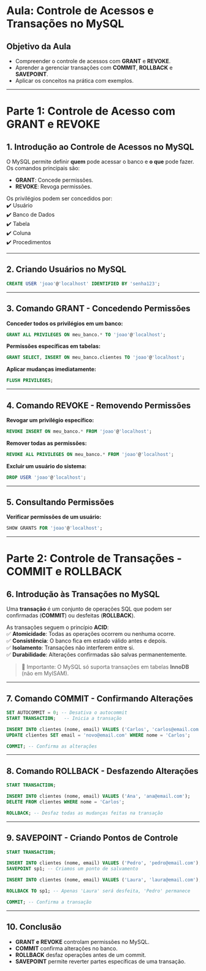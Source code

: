 # **Aula: Controle de Acessos e Transações no MySQL**  

## **Objetivo da Aula**  
- Compreender o controle de acessos com **GRANT** e **REVOKE**.  
- Aprender a gerenciar transações com **COMMIT**, **ROLLBACK** e **SAVEPOINT**.  
- Aplicar os conceitos na prática com exemplos.  

---

# **Parte 1: Controle de Acesso com GRANT e REVOKE**  

## **1. Introdução ao Controle de Acessos no MySQL**  
O MySQL permite definir **quem** pode acessar o banco e **o que** pode fazer. Os comandos principais são:  
- **GRANT**: Concede permissões.  
- **REVOKE**: Revoga permissões.  

Os privilégios podem ser concedidos por:  
✔️ Usuário  
✔️ Banco de Dados  
✔️ Tabela  
✔️ Coluna  
✔️ Procedimentos  

---

## **2. Criando Usuários no MySQL**  

```sql
CREATE USER 'joao'@'localhost' IDENTIFIED BY 'senha123';
```

---

## **3. Comando GRANT - Concedendo Permissões**  

**Conceder todos os privilégios em um banco:**  
```sql
GRANT ALL PRIVILEGES ON meu_banco.* TO 'joao'@'localhost';
```

**Permissões específicas em tabelas:**  
```sql
GRANT SELECT, INSERT ON meu_banco.clientes TO 'joao'@'localhost';
```

**Aplicar mudanças imediatamente:**  
```sql
FLUSH PRIVILEGES;
```

---

## **4. Comando REVOKE - Removendo Permissões**  

**Revogar um privilégio específico:**  
```sql
REVOKE INSERT ON meu_banco.* FROM 'joao'@'localhost';
```

**Remover todas as permissões:**  
```sql
REVOKE ALL PRIVILEGES ON meu_banco.* FROM 'joao'@'localhost';
```

**Excluir um usuário do sistema:**  
```sql
DROP USER 'joao'@'localhost';
```

---

## **5. Consultando Permissões**  

**Verificar permissões de um usuário:**  
```sql
SHOW GRANTS FOR 'joao'@'localhost';
```

---

# **Parte 2: Controle de Transações - COMMIT e ROLLBACK**  

## **6. Introdução às Transações no MySQL**  
Uma **transação** é um conjunto de operações SQL que podem ser confirmadas (**COMMIT**) ou desfeitas (**ROLLBACK**).  

As transações seguem o princípio **ACID**:  
✅ **Atomicidade**: Todas as operações ocorrem ou nenhuma ocorre.  
✅ **Consistência**: O banco fica em estado válido antes e depois.  
✅ **Isolamento**: Transações não interferem entre si.  
✅ **Durabilidade**: Alterações confirmadas são salvas permanentemente.  

> 📌 Importante: O MySQL só suporta transações em tabelas **InnoDB** (não em MyISAM).

---

## **7. Comando COMMIT - Confirmando Alterações**  

```sql
SET AUTOCOMMIT = 0; -- Desativa o autocommit
START TRANSACTION;   -- Inicia a transação

INSERT INTO clientes (nome, email) VALUES ('Carlos', 'carlos@email.com');
UPDATE clientes SET email = 'novo@email.com' WHERE nome = 'Carlos';

COMMIT; -- Confirma as alterações
```

---

## **8. Comando ROLLBACK - Desfazendo Alterações**  

```sql
START TRANSACTION;

INSERT INTO clientes (nome, email) VALUES ('Ana', 'ana@email.com');
DELETE FROM clientes WHERE nome = 'Carlos';

ROLLBACK; -- Desfaz todas as mudanças feitas na transação
```

---

## **9. SAVEPOINT - Criando Pontos de Controle**  

```sql
START TRANSACTION;

INSERT INTO clientes (nome, email) VALUES ('Pedro', 'pedro@email.com');
SAVEPOINT sp1; -- Criamos um ponto de salvamento

INSERT INTO clientes (nome, email) VALUES ('Laura', 'laura@email.com');

ROLLBACK TO sp1; -- Apenas 'Laura' será desfeita, 'Pedro' permanece

COMMIT; -- Confirma a transação
```

---

## **10. Conclusão**  
- **GRANT e REVOKE** controlam permissões no MySQL.  
- **COMMIT** confirma alterações no banco.  
- **ROLLBACK** desfaz operações antes de um commit.  
- **SAVEPOINT** permite reverter partes específicas de uma transação.  

